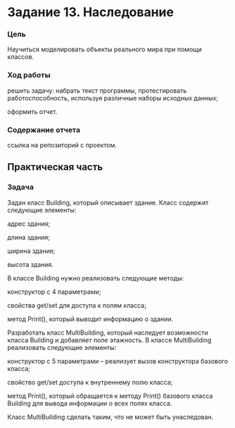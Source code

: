 # Задание 13. Наследование

### Цель

Научиться моделировать объекты реального мира при помощи классов.

### Ход работы

решить задачу: набрать текст программы, протестировать работоспособность, используя различные наборы исходных данных;

оформить отчет.

### Содержание отчета

ссылка на репозиторий с проектом.

## Практическая часть

### Задача

Задан класс Building, который описывает здание. Класс содержит следующие элементы:

адрес здания;

длина здания;

ширина здания;

высота здания.

В классе Building нужно реализовать следующие методы:

конструктор с 4 параметрами;

свойства get/set для доступа к полям класса;

метод Print(), который выводит информацию о здании.

Разработать класс MultiBuilding, который наследует возможности класса Building и добавляет поле этажность. В классе MultiBuilding реализовать следующие элементы:

конструктор с 5 параметрами – реализует вызов конструктора базового класса;

свойство get/set доступа к внутреннему полю класса;

метод Print(), который обращается к методу Print() базового класса Building для вывода информации о всех полях класса.

Класс MultiBuilding сделать таким, что не может быть унаследован.


